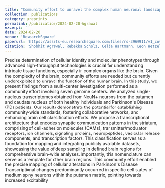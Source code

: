 ```yaml
---
title: "Community effort to unravel the complex human neuronal landscape exemplified for the striatum"
collection: publications
category: preprints
permalink: /publication/2024-02-20-Agrawal
excerpt: ''
date: 2024-02-20
venue: 'ResearchSquare'
paperurl: 'https://assets-eu.researchsquare.com/files/rs-3960911/v1_covered_b7af44ae-caba-4ae1-b643-e73576638b7f.pdf?c=1714657171'
citation: 'Shobhit Agrawal, Rebekka Scholz, Celia Hartmann, Leon Hetzel, Caterina Carraro, Joana Bernardes, Tobias Lautwein, Susanne Reinhardt, Marek Franitza, Janina Fuss, Antje Schulze-Selting, André Heimbach, Thomas Conrad, Elena Buena-Atienza, Maren Buettner, Tarek Elmzzahi, Tal Pacht, Stefan Paulusch, Tassilo Wollenweber, Sabine Kock, Maren Falk-Paulsen, Juliana Roscito, Stefan Czemmel, Netherlands Brain Bank, Matthias Becker, Elena De-Domenico, <b>Lorenzo Bonaguro</b>, Sören Franzenburg, Karl Koehrer, Nicolas Casadei, Kristian Händler, Andreas Dahl, Inge Huitinga, Janine Altmueller, Peter Nuernberg, Ezio Bonifacio, Olaf Rieß, Philip Rosenstiel, Dagmar Wieczorek, Markus Noethen, Fabian Theis, Thomas Ulas, Marc Beyer, Joachim Schultze. (2024). &quot;Community effort to unravel the complex human neuronal landscape exemplified for the striatum.&quot; <i>ResearchSquare</i>.'
---
```


Precise determination of cellular identity and molecular phenotypes through advanced high-throughput technologies is crucial for understanding intricate tissue functions, especially in complex organs like the brain. Given the complexity of the brain, community efforts are needed but currently underexploited to unravel the function of the human brain. In this study, we present findings from a multi-center investigation performed as a community effort involving seven genome centers. We analyzed single-nucleus transcriptomes obtained from NeuN+ neurons from the putamen and caudate nucleus of both healthy individuals and Parkinson's Disease (PD) patients. Our results demonstrate the potential for establishing community-wide standards, fostering collaborative networks, and enhancing brain cell classification efforts. We propose a transcriptional architecture that encodes synaptic communication patterns in the striatum, comprising of cell-adhesion molecules (CAMs), transmitter/modulator receptors, ion channels, signaling proteins, neuropeptides, vesicular release components, and transcription factors. This classification serves as a foundation for mapping and integrating publicly available datasets, showcasing the value of deep sampling in defined brain regions for comprehensive brain-wide analyses. Importantly, this nomenclature can serve as a template for other brain regions. This community effort enabled the precise mapping of cellular alterations in Parkinson's Disease. Transcriptional changes predominantly occurred in specific cell states of medium spiny neurons within the putamen matrix, pointing towards increased excitability